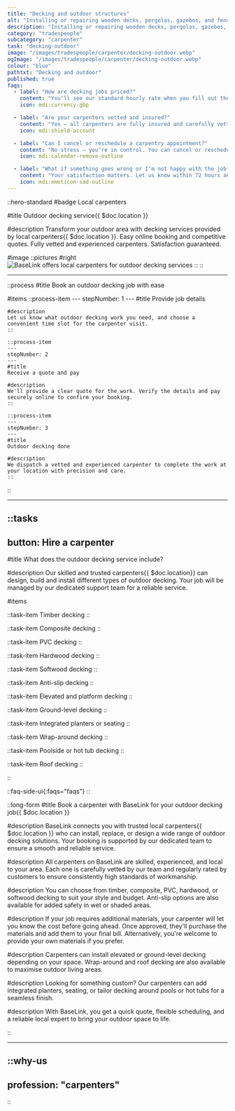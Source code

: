 ```yaml
---
title: "Decking and outdoor structures"
alt: "Installing or repairing wooden decks, pergolas, gazebos, and fencing"
description: "Installing or repairing wooden decks, pergolas, gazebos, and fencing"
category: "tradespeople"
subcategory: "carpenter"
task: "decking-outdoor"
image: "/images/tradespeople/carpenter/decking-outdoor.webp"
ogImage: "/images/tradespeople/carpenter/decking-outdoor.webp"
colour: "blue"
pathtxt: "Decking and outdoor"
published: true
faqs:
  - label: "How are decking jobs priced?"
    content: "You’ll see our standard hourly rate when you fill out the form, but final pricing depends on the scope of work. Once submitted, we’ll review the details and get back to you with a tailored quote and estimated time to complete the job. The minimum booking is one hour."
    icon: mdi:currency-gbp

  - label: "Are your carpenters vetted and insured?"
    content: "Yes – all carpenters are fully insured and carefully vetted. We run background checks, interview each candidate, and assess their experience before they join BaseLink. But it doesn’t stop there – we collect ongoing feedback after every clean to make sure only the best stick around. So you get safe, reliable service every time."
    icon: mdi:shield-account

  - label: "Can I cancel or reschedule a carpentry appointment?"
    content: "No stress – you’re in control. You can cancel or reschedule your booking anytime up to 24 hours before the clean, free of charge. Just log in to your account and manage everything online in a few clicks. Need to make a last-minute change? We’ll do our best to help – just get in touch."
    icon: mdi:calendar-remove-outline

  - label: "What if something goes wrong or I’m not happy with the job?"
    content: "Your satisfaction matters. Let us know within 72 hours and we’ll put things right with another visit free of charge. We review feedback after every job to keep our service standards high."
    icon: mdi:emoticon-sad-outline
---
```


::hero-standard
#badge
Local carpenters

#title
Outdoor decking service{{ $doc.location }}

#description
Transform your outdoor area with decking services provided by local carpenters{{ $doc.location }}. Easy online booking and competitive quotes. Fully vetted and experienced carpenters. Satisfaction guaranteed.

#image
    ::pictures
    #right
    ![BaseLink offers local carpenters for outdoor decking services](/images/tradespeople/carpenter/decking-outdoor.webp)
    ::
::

---

::process
#title
Book an outdoor decking job with ease

#items
    ::process-item
    ---
    stepNumber: 1
    ---
    #title
    Provide job details

    #description
    Let us know what outdoor decking work you need, and choose a convenient time slot for the carpenter visit.
    ::
    
    ::process-item
    ---
    stepNumber: 2
    ---
    #title
    Receive a quote and pay

    #description
    We'll provide a clear quote for the work. Verify the details and pay securely online to confirm your booking.
    ::

    ::process-item
    ---
    stepNumber: 3
    ---
    #title
    Outdoor decking done

    #description
    We dispatch a vetted and experienced carpenter to complete the work at your location with precision and care.
    ::
::

---

::tasks
---
button: Hire a carpenter
---

#title
What does the outdoor decking service include?

#description
Our skilled and trusted carpenters{{ $doc.location}} can design, build and install different types of outdoor decking. Your job will be managed by our dedicated support team for a reliable service.

#items

  ::task-item
  Timber decking
  ::

  ::task-item
  Composite decking
  ::

  ::task-item
  PVC decking
  ::

  ::task-item
  Hardwood decking
  ::

  ::task-item
  Softwood decking
  ::

  ::task-item
  Anti-slip decking
  ::

  ::task-item
  Elevated and platform decking
  ::

  ::task-item
  Ground-level decking
  ::

  ::task-item
  Integrated planters or seating
  ::

  ::task-item
  Wrap-around decking
  ::

  ::task-item
  Poolside or hot tub decking
  ::

  ::task-item
  Roof decking
  ::

::


::faq-side-ui{:faqs="faqs"}
::


::long-form
#title
Book a carpenter with BaseLink for your outdoor decking job{{ $doc.location }}

#description
BaseLink connects you with trusted local carpenters{{ $doc.location }} who can install, replace, or design a wide range of outdoor decking solutions. Your booking is supported by our dedicated team to ensure a smooth and reliable service.

#description
All carpenters on BaseLink are skilled, experienced, and local to your area. Each one is carefully vetted by our team and regularly rated by customers to ensure consistently high standards of workmanship.

#description
You can choose from timber, composite, PVC, hardwood, or softwood decking to suit your style and budget. Anti-slip options are also available for added safety in wet or shaded areas.

#description
If your job requires additional materials, your carpenter will let you know the cost before going ahead. Once approved, they'll purchase the materials and add them to your final bill. Alternatively, you're welcome to provide your own materials if you prefer.

#description
Carpenters can install elevated or ground-level decking depending on your space. Wrap-around and roof decking are also available to maximise outdoor living areas.

#description
Looking for something custom? Our carpenters can add integrated planters, seating, or tailor decking around pools or hot tubs for a seamless finish.

#description
With BaseLink, you get a quick quote, flexible scheduling, and a reliable local expert to bring your outdoor space to life.

::

---

::why-us
---
profession: "carpenters"
---
::